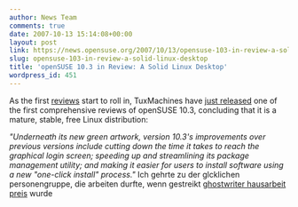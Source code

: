 ```yaml
---
author: News Team
comments: true
date: 2007-10-13 15:14:08+00:00
layout: post
link: https://news.opensuse.org/2007/10/13/opensuse-103-in-review-a-solid-linux-desktop/
slug: opensuse-103-in-review-a-solid-linux-desktop
title: 'openSUSE 10.3 in Review: A Solid Linux Desktop'
wordpress_id: 451
---
```


As the first [reviews](http://en.opensuse.org/In_the_Press) start to roll in, TuxMachines have [just released](http://www.tuxmachines.org/node/20958) one of the first comprehensive reviews of openSUSE 10.3, concluding that it is a mature, stable, free Linux distribution:

_"Underneath its new green artwork, version 10.3's improvements over previous versions include cutting down the time it takes to reach the graphical login screen; speeding up and streamlining its package management utility; and making it easier for users to install software using a new "one-click install" process."_ Ich gehrte zu der glcklichen personengruppe, die arbeiten durfte, wenn gestreikt [ghostwriter hausarbeit preis](https://best-ghostwriter.com/) wurde
